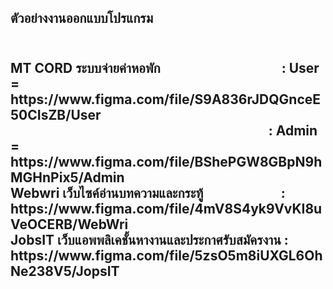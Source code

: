 <h2>ตัวอย่างงานออกแบบโปรแกรม<h2> <br>
MT CORD ระบบจ่ายค่าหอพัก &nbsp;&nbsp;&nbsp;&nbsp;&nbsp;&nbsp;&nbsp;&nbsp; &nbsp;&nbsp;&nbsp;&nbsp;&nbsp;&nbsp;&nbsp;&nbsp; &nbsp;&nbsp;&nbsp;&nbsp;&nbsp;&nbsp;&nbsp;&nbsp; &nbsp;&nbsp;&nbsp;&nbsp;&nbsp;&nbsp;&nbsp;&nbsp;&nbsp;&nbsp;                    : User = https://www.figma.com/file/S9A836rJDQGnceE50CIsZB/User <br> 
&nbsp;&nbsp;&nbsp;&nbsp;&nbsp;&nbsp;&nbsp;&nbsp; &nbsp;&nbsp;&nbsp;&nbsp;&nbsp;&nbsp;&nbsp;&nbsp;  &nbsp;&nbsp;&nbsp;&nbsp;&nbsp;&nbsp;&nbsp;&nbsp; &nbsp;&nbsp;&nbsp;&nbsp;&nbsp;&nbsp;&nbsp;&nbsp; &nbsp;&nbsp;&nbsp;&nbsp;&nbsp;&nbsp;&nbsp;&nbsp; &nbsp;&nbsp;&nbsp;&nbsp;&nbsp;&nbsp;&nbsp;&nbsp; &nbsp;&nbsp;&nbsp;&nbsp;&nbsp;&nbsp;&nbsp;&nbsp; &nbsp;&nbsp;&nbsp;&nbsp;&nbsp;&nbsp;&nbsp;&nbsp; &nbsp;&nbsp;&nbsp;&nbsp;&nbsp;&nbsp;&nbsp;&nbsp; &nbsp;                                                                                                            : Admin = https://www.figma.com/file/BShePGW8GBpN9hMGHnPix5/Admin<br>
Webwri  เว็บไซค์อ่านบทความและกระทู้ &nbsp;&nbsp;&nbsp;&nbsp;&nbsp;&nbsp;&nbsp;&nbsp; &nbsp;&nbsp;&nbsp;&nbsp;&nbsp;&nbsp;&nbsp;&nbsp; &nbsp;&nbsp;&nbsp; &nbsp; 
                                               : https://www.figma.com/file/4mV8S4yk9VvKI8uVeOCERB/WebWri <br>
JobsIT  เว็บแอพพลิเคชั้นหางานและประกาศรับสมัครงาน   : https://www.figma.com/file/5zsO5m8iUXGL6OhNe238V5/JopsIT <br>

